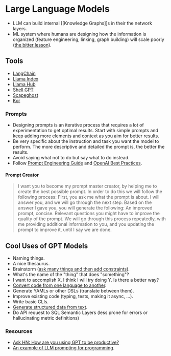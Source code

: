 # Large Language Models

- LLM can build internal [[Knowledge Graphs]]s in their the network layers.
- ML system where humans are designing how the information is organized (feature engineering, linking, graph building) will scale poorly ([the bitter lesson](http://www.incompleteideas.net/IncIdeas/BitterLesson.html)).

## Tools

- [LangChain](https://python.langchain.com/en/latest/)
- [Llama Index](https://github.com/jerryjliu/llama_index)
- [Llama Hub](https://llamahub.ai/)
- [Shell GPT](https://github.com/TheR1D/shell_gpt)
- [Scapeghost](https://jamesturk.github.io/scrapeghost/)
- [Kor](https://eyurtsev.github.io/kor/index.html)

### Prompts

- Designing prompts is an iterative process that requires a lot of experimentation to get optimal results. Start with simple prompts and keep adding more elements and context as you aim for better results.
- Be very specific about the instruction and task you want the model to perform. The more descriptive and detailed the prompt is, the better the results.
- Avoid saying what not to do but say what to do instead.
- Follow [Prompt Engineering Guide](https://www.promptingguide.ai/) and [OpenAI Best Practices](https://help.openai.com/en/articles/6654000-best-practices-for-prompt-engineering-with-openai-api).

#### Prompt Creator

> I want you to become my prompt master creator, by helping me to create the best possible prompt. In order to do this we will follow the following process:
> First, you ask me what the prompt is about. I will answer you, and we will go through the next step.
> Based on the answer I gave you, you will generate the following:
> An improved prompt, concise.
> Relevant questions you might have to improve the quality of the prompt.
> We will go through this process repeatedly, with me providing additional information to you, and you updating the prompt to improve it, until I say we are done.

## Cool Uses of GPT Models

- Naming things.
- A nice thesaurus.
- Brainstorm ([ask many things and then add constraints](https://twitter.com/emollick/status/1633941391121215490)).
- What's the name of the "thing" that does "something"?
- I want to accomplish X. I think I will try doing Y. Is there a better way?
- [Convert code from one language to another](https://twitter.com/sualehasif996/status/1635755267739598848).
- Generate YAMLs or other DSLs (translate between them).
- Improve existing code (typing, tests, making it async, ...).
- Write basic CLIs.
- [Generate structured data from text](https://thecaglereport.com/2023/03/16/nine-chatgpt-tricks-for-knowledge-graph-workers/).
- Do API request to SQL Semantic Layers (less prone for errors or hallucinating metric definitions)

### Resources

- [Ask HN: How are you using GPT to be productive?](https://news.ycombinator.com/item?id=35299071&p=2)
- [An example of LLM prompting for programming](https://martinfowler.com/articles/2023-chatgpt-xu-hao.html).
